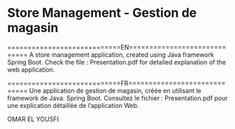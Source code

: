 # Store Management - Gestion de magasin

============================EN=============================
A store management application, created using Java framework Spring Boot.
Check the file : Presentation.pdf for detailed explanation of the web application.

============================FR=============================
Une application de gestion de magasin, créée en utilisant le framework de Java: Spring Boot.
Consultez le fichier : Presentation.pdf pour une explication détaillée de l’application Web.

OMAR EL YOUSFI
